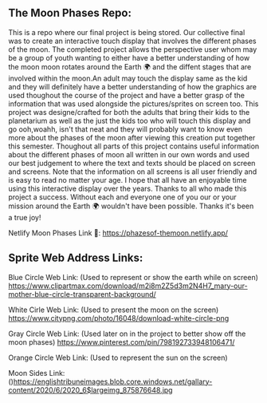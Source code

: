 ## The Moon Phases Repo:

This is a repo where our final project is being stored. Our collective final was to create an interactive touch display that involves the different phases of the moon.
The completed project allows the perspective user whom may be a group of youth wanting to either have a better understanding of how the moon moon rotates around the Earth 🌍 and the diffent stages that are involved within the moon.An adult may touch the display same as the kid and they will definitely have a better understanding of how the graphics are used thoughout the course of the project and have a better grasp of the information that was used alongside the pictures/sprites on screen too. This project was designe/crafted for both the adults that bring their kids to the planetarium as well as the just the kids too who will touch this display and go ooh,woahh, isn't that neat and they will probably want to know even more about the phases of the moon after viewing this creation put together this semester. Thoughout all parts of this project contains useful information about the different phases of moon all written in our own words and used our best judgement to where the text and texts should be placed on screen and screens. Note that the information on all screens is all user friendly and is easy to read no matter your age. I hope that all have an enjoyable time using this interactive display over the years. Thanks to all who made this project a success. Without each and everyone one of you our or your mission around the Earth 🌍 wouldn't have been possible. Thanks it's been a true joy!


Netlify Moon Phases Link 🔗: 
https://phazesof-themoon.netlify.app/

## Sprite Web Address Links: 

Blue Circle Web Link: (Used to represent or show the earth while on screen)
https://www.clipartmax.com/download/m2i8m2Z5d3m2N4H7_mary-our-mother-blue-circle-transparent-background/

White Cirle Web Link: (Used to present the moon on the screen)
https://www.citypng.com/photo/16048/download-white-circle-png 

Gray Circle Web Link: (Used later on in the project to better show off the moon phases)
https://www.pinterest.com/pin/798192733948106471/

Orange Circle Web Link: (Used to represent the sun on the screen)

Moon Sides Link: ()https://englishtribuneimages.blob.core.windows.net/gallary-content/2020/6/2020_6$largeimg_875876648.jpg 


